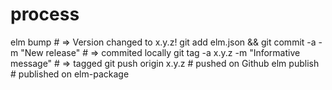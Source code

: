 # process

elm bump # => Version changed to x.y.z!
git add elm.json && git commit -a -m "New release" # => commited locally
git tag -a x.y.z -m "Informative message" # => tagged
git push origin x.y.z # pushed on Github
elm publish # published on elm-package
